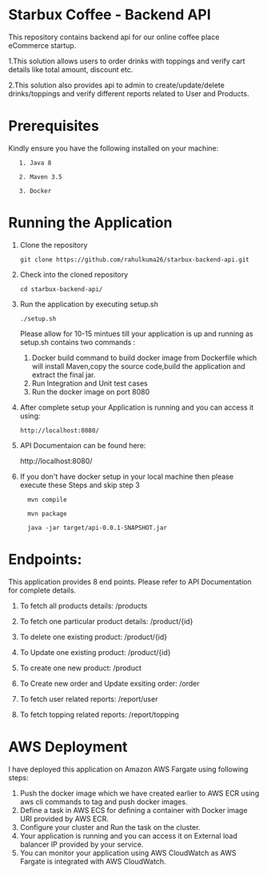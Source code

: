 # Starbux Coffee - Backend API
This repository contains backend api for our online coffee place eCommerce startup. 

 1.This solution allows users to order drinks with toppings and verify cart details like total amount, discount etc. 
 
 2.This solution also provides api to admin to create/update/delete drinks/toppings and verify different reports related to User and Products.
 
# Prerequisites
Kindly ensure you have the following installed on your machine:

       1. Java 8

       2. Maven 3.5
 
       3. Docker
 
# Running the Application

1. Clone the repository

       git clone https://github.com/rahulkuma26/starbux-backend-api.git
  
2. Check into the cloned repository

       cd starbux-backend-api/
   
3. Run the application by executing setup.sh

       ./setup.sh
   
   Please allow for 10-15 mintues till your application is up and running as setup.sh contains two commands :
     1. Docker build command to build docker image from Dockerfile which will install Maven,copy the source code,build the application and extract the final jar.
     2. Run Integration and Unit test cases
     3. Run the docker image on port 8080
     
4. After complete setup your Application is running and you can access it using:

       http://localhost:8080/
       
5.  API Documentaion can be found here:

     http://localhost:8080/
     
6.  If you don't have docker setup in your local machine then please execute these Steps and skip step 3

          mvn compile
     
          mvn package
       
          java -jar target/api-0.0.1-SNAPSHOT.jar
          
          
# Endpoints:

This application provides 8 end points. Please refer to API Documentation for complete details.
 1.  To fetch all products details:
                 /products
 2.  To fetch one particular product details:
                 /product/{id}
 3.  To delete one existing product:
                 /product/{id}
 4.  To Update one existing product:
                 /product/{id}
 5.  To create one new product:
                 /product
          
 6. To Create new order and Update exsiting order:
                  /order
          
 7. To fetch user related reports:
                  /report/user
 8. To fetch topping related reports:
                 /report/topping
                 
# AWS Deployment
 I have deployed this application on Amazon AWS Fargate using following steps:
  
  1. Push the docker image which we have created earlier to AWS ECR using aws cli commands to tag and push docker images.
  2. Define a task in AWS ECS for defining a container with Docker image URI provided by AWS ECR.
  3. Configure your cluster and Run the task on the cluster.
  4. Your application is running and you can access it on External load balancer IP provided by your service.
  5. You can monitor your application using AWS CloudWatch as AWS Fargate is integrated with AWS CloudWatch.

 
